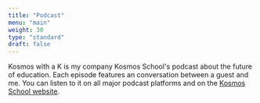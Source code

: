 ```yaml
---
title: "Podcast"
menu: "main"
weight: 30
type: "standard"
draft: false
---
```



Kosmos with a K is my company Kosmos School's podcast about the future of education. Each episode features an conversation between a guest and me. You can listen to it on all major podcast platforms and on the [Kosmos School website](https://kosmosschool.com/podcast/).